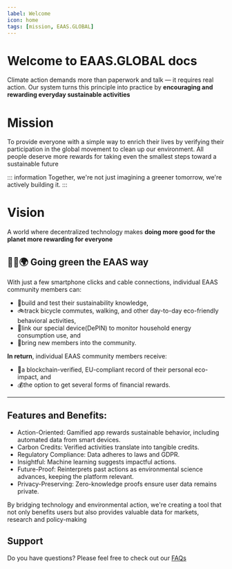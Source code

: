 ```yaml
---
label: Welcome
icon: home
tags: [mission, EAAS.GLOBAL]
---
```

# Welcome to EAAS.GLOBAL docs

<!--

EAAS.GLOBAL is committed to leading the industry in sustainability and profitability. With eaas_app, ZKP Algorithm, and DePIN hardware, we harness the potential of carbon footprint data to reward positive environmental actions with $EAAS Tokens
-->
 Climate action demands more than paperwork and talk — it requires real action. Our system
 turns this principle into practice by **encouraging and rewarding everyday sustainable activities**

# Mission

To provide everyone with a simple way to enrich their lives by verifying their participation in the global movement to clean up our environment. All people deserve more rewards for taking even the smallest steps toward a sustainable future

::: information
Together, we're not just imagining a greener tomorrow, we're actively building it. 
:::

# Vision
A world where decentralized technology makes **doing more good for the planet more rewarding for everyone**

## 🌿🔄🌍 Going green the EAAS way

With just a few smartphone clicks and cable connections, individual EAAS community members can: 

- 🌱build and test their sustainability knowledge, 
- 🚲track bicycle commutes, walking, and other day-to-day eco-friendly behavioral activities, 
- 🔌link our special device(DePIN) to monitor household energy consumption use, and
- 🤝bring new members into the community.

**In return**, individual EAAS community members receive:
 
- 🔗a blockchain-verified, EU-compliant record of their personal eco-impact, and 
- 💰the option to get several forms of financial rewards.     

---

## Features and Benefits:
-  Action-Oriented: Gamified app rewards sustainable behavior, including automated data 
from smart devices. 
-  Carbon Credits: Verified activities translate into tangible credits. 
-  Regulatory Compliance: Data adheres to laws and GDPR. 
-  Insightful: Machine learning suggests impactful actions. 
-  Future-Proof: Reinterprets past actions as environmental science advances, keeping the 
platform relevant. 
-  Privacy-Preserving: Zero-knowledge proofs ensure user data remains private. 

By bridging technology and environmental action, we're creating a tool that not only benefits users but also provides valuable data for markets, research and policy-making

## Support

Do you have questions? Please feel free to check out our [FAQs](https://docs.eaas.global/faq/)
